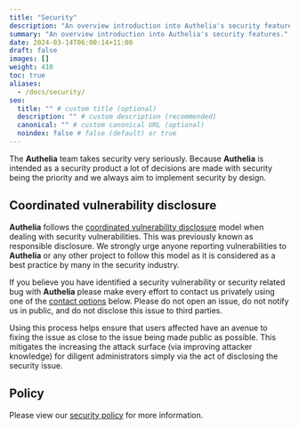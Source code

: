 ```yaml
---
title: "Security"
description: "An overview introduction into Authelia's security features."
summary: "An overview introduction into Authelia's security features."
date: 2024-03-14T06:00:14+11:00
draft: false
images: []
weight: 410
toc: true
aliases:
  - /docs/security/
seo:
  title: "" # custom title (optional)
  description: "" # custom description (recommended)
  canonical: "" # custom canonical URL (optional)
  noindex: false # false (default) or true
---
```


The __Authelia__ team takes security very seriously. Because __Authelia__ is intended as a security product a lot of
decisions are made with security being the priority and we always aim to implement security by design.

## Coordinated vulnerability disclosure

__Authelia__ follows the [coordinated vulnerability disclosure] model when dealing with security vulnerabilities. This
was previously known as responsible disclosure. We strongly urge anyone reporting vulnerabilities to __Authelia__ or any
other project to follow this model as it is considered as a best practice by many in the security industry.

If you believe you have identified a security vulnerability or security related bug with __Authelia__ please make every
effort to contact us privately using one of the [contact options](../../policies/security.md#contact-options) below.
Please do not open an issue, do not notify us in public, and do not disclose this issue to third parties.

Using this process helps ensure that users affected have an avenue to fixing the issue as close to the issue being
made public as possible. This mitigates the increasing the attack surface (via improving attacker knowledge) for
diligent administrators simply via the act of disclosing the security issue.

## Policy

Please view our [security policy](../../policies/security.md) for more information.

[coordinated vulnerability disclosure]: https://en.wikipedia.org/wiki/Coordinated_vulnerability_disclosure
